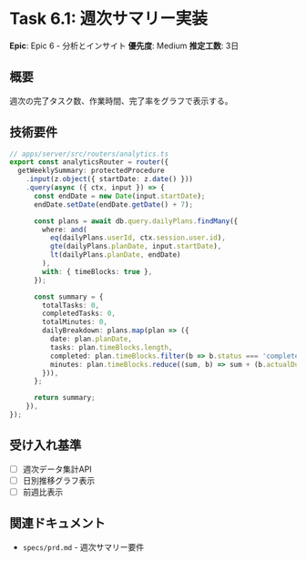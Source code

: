# Task 6.1: 週次サマリー実装

**Epic**: Epic 6 - 分析とインサイト
**優先度**: Medium
**推定工数**: 3日

## 概要
週次の完了タスク数、作業時間、完了率をグラフで表示する。

## 技術要件

```typescript
// apps/server/src/routers/analytics.ts
export const analyticsRouter = router({
  getWeeklySummary: protectedProcedure
    .input(z.object({ startDate: z.date() }))
    .query(async ({ ctx, input }) => {
      const endDate = new Date(input.startDate);
      endDate.setDate(endDate.getDate() + 7);

      const plans = await db.query.dailyPlans.findMany({
        where: and(
          eq(dailyPlans.userId, ctx.session.user.id),
          gte(dailyPlans.planDate, input.startDate),
          lt(dailyPlans.planDate, endDate)
        ),
        with: { timeBlocks: true },
      });

      const summary = {
        totalTasks: 0,
        completedTasks: 0,
        totalMinutes: 0,
        dailyBreakdown: plans.map(plan => ({
          date: plan.planDate,
          tasks: plan.timeBlocks.length,
          completed: plan.timeBlocks.filter(b => b.status === 'completed').length,
          minutes: plan.timeBlocks.reduce((sum, b) => sum + (b.actualDurationMinutes || 0), 0),
        })),
      };

      return summary;
    }),
});
```

## 受け入れ基準

- [ ] 週次データ集計API
- [ ] 日別推移グラフ表示
- [ ] 前週比表示

## 関連ドキュメント

- `specs/prd.md` - 週次サマリー要件
